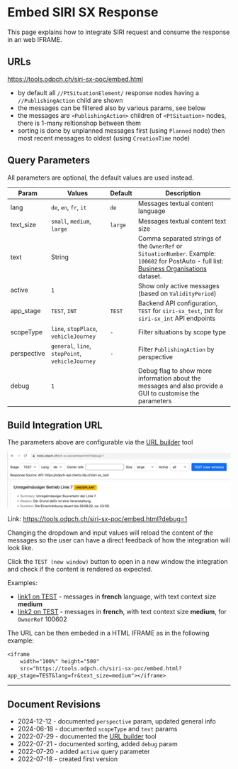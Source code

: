 # Embed SIRI SX Response

This page explains how to integrate SIRI request and consume the response in an web IFRAME.

## URLs

https://tools.odpch.ch/siri-sx-poc/embed.html

- by default all `//PtSituationElement/` response nodes having a `//PublishingAction` child are shown
- the messages can be filtered also by various params, see below
- the messages are `<PublishingAction>` children of `<PtSituation>` nodes, there is 1-many reltionshop between them
- sorting is done by unplanned messages first (using `Planned` node) then most recent messages to oldest (using `CreationTime` node)

## Query Parameters

All parameters are optional, the default values are used instead.

| Param | Values | Default | Description |
|-|-|-|-|
| lang | `de`, `en`, `fr`, `it`  | `de` | Messages textual content language |
| text_size | `small`, `medium`, `large`  | `large` | Messages textual content text size |
| text | String |  | Comma separated strings of the `OwnerRef` or `SituationNumber`. Example: `100602` for PostAuto - full list: [Business Organisations](https://opentransportdata.swiss/en/dataset/goch) dataset.  |
| active | `1` |  | Show only active messages (based on `ValidityPeriod`) |
| app_stage | `TEST`, `INT`  | `TEST` | Backend API configuration, `TEST` for `siri-sx_test`, `INT` for `siri-sx_int` API endpoints |
| scopeType | `line`, `stopPlace`, `vehicleJourney`  | `-` | Filter situations by scope type |
| perspective | `general`, `line`, `stopPoint`, `vehicleJourney`  | `-` | Filter `PublishingAction` by perspective |
| debug | `1`  |  | Debug flag to show more information about the messages and also provide a GUI to customise the parameters |

## Build Integration URL

The parameters above are configurable via the [URL builder](https://tools.odpch.ch/siri-sx-poc/embed.html?debug=1) tool

![iframe_url_builder.jpg](./iframe_url_builder.jpg)

Link: https://tools.odpch.ch/siri-sx-poc/embed.html?debug=1

Changing the dropdown and input values will reload the content of the messages so the user can have a direct feedback of how the integration will look like. 

Click the `TEST (new window)` button to open in a new window the integration and check if the content is rendered as expected.

Examples:

- [link1 on TEST](https://tools.odpch.ch/siri-sx-poc/embed.html?app_stage=TEST&lang=fr&text_size=medium) - messages in **french** language, with text context size **medium**
- [link2 on TEST](https://tools.odpch.ch/siri-sx-poc/embed.html?app_stage=TEST&lang=fr&owner_refs=100602&text_size=medium) - messages in **french**, with text context size **medium**, for `OwnerRef` 100602

The URL can be then embeded in a HTML IFRAME as in the following example:
```
<iframe 
    width="100%" height="500" 
    src="https://tools.odpch.ch/siri-sx-poc/embed.html?app_stage=TEST&lang=fr&text_size=medium"></iframe>
```
---

## Document Revisions

- 2024-12-12 - documented `perspective` param, updated general info
- 2024-06-18 - documented `scopeType` and `text` params
- 2022-07-29 - documented the [URL builder](https://tools.odpch.ch/siri-sx-poc/embed.html?debug=1) tool
- 2022-07-21 - documented sorting, added `debug` param
- 2022-07-20 - added `active` query parameter
- 2022-07-18 - created first version
